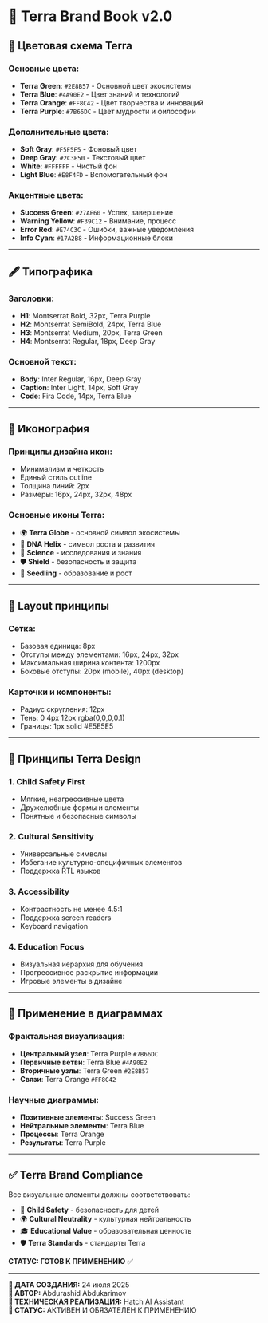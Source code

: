 # 🎨 Terra Brand Book v2.0

## 🌈 Цветовая схема Terra

### Основные цвета:

* **Terra Green**: `#2E8B57` - Основной цвет экосистемы
* **Terra Blue**: `#4A90E2` - Цвет знаний и технологий
* **Terra Orange**: `#FF8C42` - Цвет творчества и инноваций
* **Terra Purple**: `#7B66DC` - Цвет мудрости и философии

### Дополнительные цвета:

* **Soft Gray**: `#F5F5F5` - Фоновый цвет
* **Deep Gray**: `#2C3E50` - Текстовый цвет
* **White**: `#FFFFFF` - Чистый фон
* **Light Blue**: `#E8F4FD` - Вспомогательный фон

### Акцентные цвета:

* **Success Green**: `#27AE60` - Успех, завершение
* **Warning Yellow**: `#F39C12` - Внимание, процесс
* **Error Red**: `#E74C3C` - Ошибки, важные уведомления
* **Info Cyan**: `#17A2B8` - Информационные блоки

***

## 🖋️ Типографика

### Заголовки:

* **H1**: Montserrat Bold, 32px, Terra Purple
* **H2**: Montserrat SemiBold, 24px, Terra Blue
* **H3**: Montserrat Medium, 20px, Terra Green
* **H4**: Montserrat Regular, 18px, Deep Gray

### Основной текст:

* **Body**: Inter Regular, 16px, Deep Gray
* **Caption**: Inter Light, 14px, Soft Gray
* **Code**: Fira Code, 14px, Terra Blue

***

## 🎯 Иконография

### Принципы дизайна икон:

* Минимализм и четкость
* Единый стиль outline
* Толщина линий: 2px
* Размеры: 16px, 24px, 32px, 48px

### Основные иконы Terra:

* 🌍 **Terra Globe** - основной символ экосистемы
* 🧬 **DNA Helix** - символ роста и развития
* 🔬 **Science** - исследования и знания
* 🛡️ **Shield** - безопасность и защита
* 🌱 **Seedling** - образование и рост

***

## 📐 Layout принципы

### Сетка:

* Базовая единица: 8px
* Отступы между элементами: 16px, 24px, 32px
* Максимальная ширина контента: 1200px
* Боковые отступы: 20px (mobile), 40px (desktop)

### Карточки и компоненты:

* Радиус скругления: 12px
* Тень: 0 4px 12px rgba(0,0,0,0.1)
* Границы: 1px solid #E5E5E5

***

## 🌟 Принципы Terra Design

### 1. Child Safety First

* Мягкие, неагрессивные цвета
* Дружелюбные формы и элементы
* Понятные и безопасные символы

### 2. Cultural Sensitivity

* Универсальные символы
* Избегание культурно-специфичных элементов
* Поддержка RTL языков

### 3. Accessibility

* Контрастность не менее 4.5:1
* Поддержка screen readers
* Keyboard navigation

### 4. Education Focus

* Визуальная иерархия для обучения
* Прогрессивное раскрытие информации
* Игровые элементы в дизайне

***

## 🎨 Применение в диаграммах

### Фрактальная визуализация:

* **Центральный узел**: Terra Purple `#7B66DC`
* **Первичные ветви**: Terra Blue `#4A90E2`
* **Вторичные узлы**: Terra Green `#2E8B57`
* **Связи**: Terra Orange `#FF8C42`

### Научные диаграммы:

* **Позитивные элементы**: Success Green
* **Нейтральные элементы**: Terra Blue
* **Процессы**: Terra Orange
* **Результаты**: Terra Purple

***

## ✅ Terra Brand Compliance

Все визуальные элементы должны соответствовать:

* 🧒 **Child Safety** - безопасность для детей
* 🌍 **Cultural Neutrality** - культурная нейтральность
* 🎓 **Educational Value** - образовательная ценность
* 🛡️ **Terra Standards** - стандарты Terra

**СТАТУС: ГОТОВ К ПРИМЕНЕНИЮ** ✅

***

**📅 ДАТА СОЗДАНИЯ:** 24 июля 2025\
**👤 АВТОР:** Abdurashid Abdukarimov\
**🤖 ТЕХНИЧЕСКАЯ РЕАЛИЗАЦИЯ:** Hatch AI Assistant\
**🔄 СТАТУС:** АКТИВЕН И ОБЯЗАТЕЛЕН К ПРИМЕНЕНИЮ
